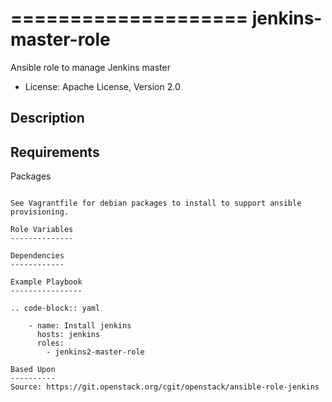 ====================
jenkins-master-role
====================

Ansible role to manage Jenkins master

* License: Apache License, Version 2.0

Description
-----------

Requirements
------------

Packages
~~~~~~~~

See Vagrantfile for debian packages to install to support ansible provisioning.

Role Variables
--------------

Dependencies
------------

Example Playbook
----------------

.. code-block:: yaml

    - name: Install jenkins
      hosts: jenkins
      roles:
        - jenkins2-master-role

Based Upon
----------
Source: https://git.openstack.org/cgit/openstack/ansible-role-jenkins

